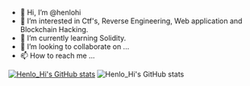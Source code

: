 - 👋 Hi, I’m @henlohi
- 👀 I’m interested in Ctf's, Reverse Engineering, Web application and Blockchain Hacking.
- 🌱 I’m currently learning Solidity.
- 💞️ I’m looking to collaborate on ...
- 📫 How to reach me ...

[![Henlo_Hi's GitHub stats](https://github-readme-stats.vercel.app/api?username=henlohi)](https://github.com/henlohi/github-readme-stats)
![Henlo_Hi's GitHub stats](https://github-readme-stats.vercel.app/api?username=henlohi&hide=contribs,prs,issues,stars)




    
  
